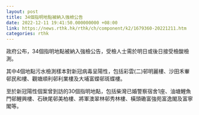 ```yaml
---
layout: post
title: 34個指明地點被納入強檢公告
date: 2022-12-11 19:41:50.000000000 +08:00
link: https://news.rthk.hk/rthk/ch/component/k2/1679360-20221211.htm
categories: rthk
---
```


政府公布，34個指明地點被納入強檢公告，受檢人士需於明日或後日接受檢酸檢測。

其中4個地點污水檢測樣本對新冠病毒呈陽性，包括彩雲(二)邨明麗樓、沙田禾輋邨民和樓、觀塘順利邨利業樓及大埔富蝶邨斑蝶樓。

至於新冠陽性個案曾到訪的30個指明地點，包括柴灣已婚警察宿舍1座、油塘鯉魚門邨鯉興樓、石硤尾邨美柏樓、將軍澳翠林邨秀林樓、橫頭磡富強苑富逸閣及富寧閣等。
